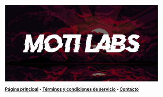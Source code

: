 <img src="https://github.com/motilabs/.github/blob/main/profile/68747470733a2f2f63646e2e646973636f72646170702e636f6d2f6174746163686d656e74732f3735353030303137333932323631353333362f313030353630313936353839373637383937392f62616e6e65722e706e67.png" alt="KenaBot" />


**[Página principal](https://moti.host/) - [Términos y condiciones de servicio](https://moti.host/) - [Contacto](motidevcontact@gmail.com)**
